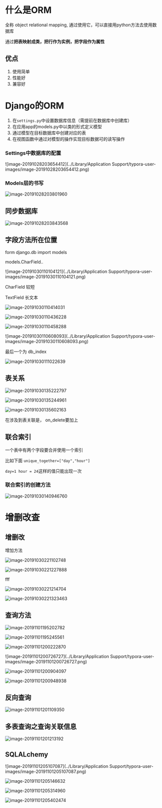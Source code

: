# 什么是ORM 

全称 object relational mapping, 通过使用它，可以直接用python方法去使用数据库

通过**把表映射成类，把行作为实例，把字段作为属性**

## 优点

1. 使用简单
2. 性能好
3. 兼容好



# Django的ORM

1. 在`settings.py`中设置数据库信息（需提前在数据库中创建库）
2. 在应用app的models.py中以类的形式定义模型
3. 通过模型在目标数据库中创建对应的表
4. 在视图函数中通过对模型的操作实现目标数据可的读写操作

### Settings中数据库的配置



![image-20191028203654412](../Library/Application Support/typora-user-images/image-20191028203654412.png)



### Models层的书写

![image-20191028203801960](https://tva1.sinaimg.cn/large/006y8mN6ly1g8e72x3ps3j31g60o2thn.jpg)



## 同步数据库

![image-20191028203843568](https://tva1.sinaimg.cn/large/006y8mN6ly1g8e73lcvakj31ji0mqdnd.jpg)





## 字段方法所在位置

form django.db import models

models.CharField..

![image-20191030110104121](../Library/Application Support/typora-user-images/image-20191030110104121.png)



CharField 较短

TextField 长文本

![image-20191030110414031](https://tva1.sinaimg.cn/large/006y8mN6ly1g8g1qetrubj31h00n4gsy.jpg)


![image-20191030110436228](https://tva1.sinaimg.cn/large/006y8mN6ly1g8g1qslknjj31dw0kagr1.jpg)







![image-20191030110458288](https://tva1.sinaimg.cn/large/006y8mN6ly1g8g1raj97oj31fk0u0wsm.jpg)

![image-20191030110608093](../Library/Application Support/typora-user-images/image-20191030110608093.png)

最后一个为 db_index



![image-20191030111022639](https://tva1.sinaimg.cn/large/006y8mN6ly1g8g1wskktlj318g0t0qcn.jpg)

## 表关系

![image-20191030135222797](https://tva1.sinaimg.cn/large/006y8mN6ly1g8g6llyacwj31ao0ieq60.jpg)



![image-20191030135244961](https://tva1.sinaimg.cn/large/006y8mN6ly1g8g6lr1si4j31di0hs42k.jpg)

 ![image-20191030135602163](https://tva1.sinaimg.cn/large/006y8mN6ly1g8g6p8v2dmj31cq0jqdjd.jpg)

在涉及到表关联是， on_delete要加上

## 联合索引

一个表中有两个字段要合并使用一个索引 

比如下面 
`unique_together=["day","hour"]`

`day=1 hour = 24`这样的值只能出现一次

### 联合索引的创建方法

![image-20191030140946760](https://tva1.sinaimg.cn/large/006y8mN6ly1g8g73jgpl2j31a80imjvs.jpg)

 





# 增删改查

## 增删改

增加方法

![image-20191030221102748](https://tva1.sinaimg.cn/large/006y8mN6ly1g8gl0ih08dj31cy0t6tek.jpg)

![image-20191030221227888](https://tva1.sinaimg.cn/large/006y8mN6ly1g8gl1pk2xvj31d40n00wr.jpg)



fff

![image-20191030221214704](https://tva1.sinaimg.cn/large/006y8mN6ly1g8gl1mb01pj31a40kw0wu.jpg)

![image-20191030221323463](https://tva1.sinaimg.cn/large/006y8mN6ly1g8gl2qculqj30yu0naaci.jpg)

## 查询方法 

![image-20191101195202782](https://tva1.sinaimg.cn/large/006y8mN6ly1g8is8ay734j31ci0l4jx7.jpg)

![image-20191101195245561](https://tva1.sinaimg.cn/large/006y8mN6ly1g8is8ylcfzj31bf0u0ncu.jpg)



![image-20191101200222870](https://tva1.sinaimg.cn/large/006y8mN6ly1g8isiympvjj31aw0ti7fi.jpg)



![image-20191101200726727](../Library/Application Support/typora-user-images/image-20191101200726727.png)



![image-20191101200904097](https://tva1.sinaimg.cn/large/006y8mN6ly1g8ispzabkpj31bm0lwdkd.jpg)





![image-20191101200948938](https://tva1.sinaimg.cn/large/006y8mN6ly1g8isqrswc7j30wk0sqdnb.jpg)



## 反向查询

![image-20191101201109350](https://tva1.sinaimg.cn/large/006y8mN6ly1g8iss73smxj317o0n0qfw.jpg)



## 多表查询之查询关联信息

![image-20191101201213192](https://tva1.sinaimg.cn/large/006y8mN6ly1g8ist7vbobj31gi0qek54.jpg)



## SQLALchemy

![image-20191101205107087](../Library/Application Support/typora-user-images/image-20191101205107087.png)



![image-20191101205146632](https://tva1.sinaimg.cn/large/006y8mN6ly1g8itygrd0dj31520s47g5.jpg)

![image-20191101205314960](https://tva1.sinaimg.cn/large/006y8mN6ly1g8iu0257wzj31cc0qqtle.jpg)





![image-20191101205402474](https://tva1.sinaimg.cn/large/006y8mN6ly1g8iu0s74xij31dk0pmn7o.jpg)

